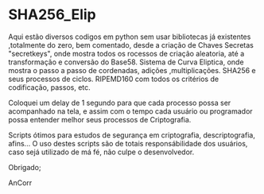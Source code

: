 # SHA256_Elip

Aqui estão diversos codigos em python sem usar bibliotecas já existentes ,totalmente do zero, bem comentado, desde a criação de Chaves Secretas "secretkeys", onde mostra todos os rocessos de criação aleatoria, até a transformação e conversão do Base58. Sistema de Curva Eliptica, onde mostra o passo a passo de cordenadas, adições ,multiplicações. SHA256 e seus processos de ciclos. RIPEMD160 com todos os critérios de codificação, passos, etc.

Coloquei um delay de 1 segundo para que cada processo possa ser acompanhado na tela, e assim com o tempo cada usuário ou programador possa entender melhor seus processos de Criptografia.

Scripts ótimos para estudos de segurança em criptografia, descriptografia, afins...
O uso destes scripts são de totais responsábilidade dos usuários, caso sejá utilizado de má fé, não culpe o desenvolvedor.

Obrigado;

AnCorr
